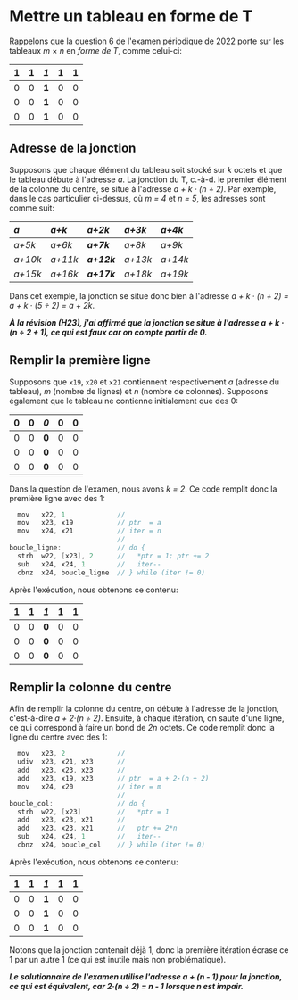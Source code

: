 # Mettre un tableau en forme de T

Rappelons que la question 6 de l'examen périodique de 2022 porte sur les tableaux _m_ × _n_ en _forme de T_, comme celui-ci:

| 1 | 1 | *1* | 1 | 1 |
|---|---|---|---|---|
| 0 | 0 | **1** | 0 | 0 |
| 0 | 0 | **1** | 0 | 0 |
| 0 | 0 | **1** | 0 | 0 |

## Adresse de la jonction

Supposons que chaque élément du tableau soit stocké sur _k_ octets et que le tableau débute à l'adresse _a_.
La jonction du T, c.-à-d. le premier élément de la colonne du centre, se situe à l'adresse _a + k · (n ÷ 2)_.
Par exemple, dans le cas particulier ci-dessus, où _m = 4_ et _n = 5_, les adresses sont comme suit:

| _a_ | _a+k_ | _a+2k_ | _a+3k_ | _a+4k_ |
|:--|:--|:--|:--|:--|
| _a+5k_ | _a+6k_ | **_a+7k_**| _a+8k_ | _a+9k_ |
| _a+10k_ | _a+11k_ | **_a+12k_** | _a+13k_ | _a+14k_ |
| _a+15k_ | _a+16k_ | **_a+17k_** | _a+18k_ | _a+19k_ |

Dans cet exemple, la jonction se situe donc bien à l'adresse _a + k · (n ÷ 2) = a + k · (5 ÷ 2) = a + 2k_.

***À la révision (H23), j'ai affirmé que la jonction se situe à l'adresse _a + k · (n ÷ 2 + 1)_, ce qui est faux car on compte partir de _0_.***

## Remplir la première ligne

Supposons que `x19`, `x20` et `x21` contiennent respectivement _a_ (adresse du tableau), _m_ (nombre de lignes) et _n_ (nombre de colonnes).
Supposons également que le tableau ne contienne initialement que des 0:

| 0 | 0 | *0* | 0 | 0 |
|---|---|---|---|---|
| 0 | 0 | **0** | 0 | 0 |
| 0 | 0 | **0** | 0 | 0 |
| 0 | 0 | **0** | 0 | 0 |

Dans la question de l'examen, nous avons _k = 2_. Ce code remplit donc la première ligne avec des 1:

```c
  mov   x22, 1             //
  mov   x23, x19           // ptr  = a
  mov   x24, x21           // iter = n
                           //
boucle_ligne:              // do {
  strh  w22, [x23], 2      //   *ptr = 1; ptr += 2
  sub   x24, x24, 1        //   iter--
  cbnz  x24, boucle_ligne  // } while (iter != 0)
```

Après l'exécution, nous obtenons ce contenu:

| 1 | 1 | *1* | 1 | 1 |
|---|---|---|---|---|
| 0 | 0 | **0** | 0 | 0 |
| 0 | 0 | **0** | 0 | 0 |
| 0 | 0 | **0** | 0 | 0 |

## Remplir la colonne du centre

Afin de remplir la colonne du centre, on débute à l'adresse de la jonction, c'est-à-dire _a + 2·(n ÷ 2)_.
Ensuite, à chaque itération, on saute d'une ligne, ce qui correspond à faire un bond de _2n_ octets.
Ce code remplit donc la ligne du centre avec des 1:

```c
  mov   x23, 2             //
  udiv  x23, x21, x23      //
  add   x23, x23, x23      //
  add   x23, x19, x23      // ptr  = a + 2·(n ÷ 2)
  mov   x24, x20           // iter = m
                           //
boucle_col:                // do {
  strh  w22, [x23]         //   *ptr = 1
  add   x23, x23, x21      //
  add   x23, x23, x21      //   ptr += 2*n
  sub   x24, x24, 1        //   iter--
  cbnz  x24, boucle_col    // } while (iter != 0)
```

Après l'exécution, nous obtenons ce contenu:

| 1 | 1 | *1* | 1 | 1 |
|---|---|---|---|---|
| 0 | 0 | **1** | 0 | 0 |
| 0 | 0 | **1** | 0 | 0 |
| 0 | 0 | **1** | 0 | 0 |

Notons que la jonction contenait déjà 1, donc la première itération écrase ce 1 par un autre 1 (ce qui est inutile mais non problématique).

***Le solutionnaire de l'examen utilise l'adresse _a + (n - 1)_ pour la jonction, ce qui est équivalent, car  _2·(n ÷ 2) = n - 1_ lorsque _n_ est impair.***

